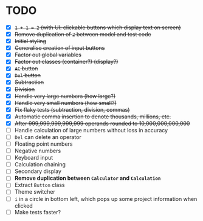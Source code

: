 # TODO
- [x] ~~`1 + 1 = 2` (with UI: clickable buttons which display text on screen)~~
- [x] ~~Remove duplication of `2` between model and test code~~
- [x] ~~Initial styling~~
- [x] ~~Generalise creation of input buttons~~
- [x] ~~Factor out global variables~~
- [x] ~~Factor out classes (container?) (display?)~~
- [x] ~~`AC` button~~
- [x] ~~`Del` button~~
- [x] ~~Subtraction~~
- [x] ~~Division~~
- [x] ~~Handle very large numbers (how large?)~~
- [x] ~~Handle very small numbers (how small?)~~
- [x] ~~Fix flaky tests (subtraction, division, commas)~~
- [x] ~~Automatic comma insertion to denote thousands, millions, etc.~~
- [x] ~~After 999,999,999,999,999 operands rounded to 10,000,000,000,000~~
- [ ] Handle calculation of large numbers without loss in accuracy
- [ ] `Del` can delete an operator
- [ ] Floating point numbers
- [ ] Negative numbers
- [ ] Keyboard input
- [ ] Calculation chaining
- [ ] Secondary display
- [ ] **Remove duplication between `Calculator` and `Calculation`**
- [ ] Extract `Button` class
- [ ] Theme switcher
- [ ] `i` in a circle in bottom left, which pops up some project information when clicked
- [ ] Make tests faster?
